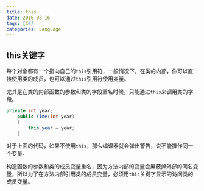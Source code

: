```yaml
---
title: this
date: 2016-08-16
tags: [C#]
categories: Language
---
```


## this关键字

每个对象都有一个指向自己的`this`引用符，一般情况下，在类的内部，你可以直接使用类的成员，也可以通过`this`引用符使用变量。

尤其是在类的内部函数的参数和类的字段重名时候，只能通过`this`来调用类的字段。

```c#
private int year;
    public Time(int year)
    {
        this.year = year;
    }
```

对于上面的代码，如果不使用`this`，那么编译器就会弹出警告，说不能操作同一个变量。

构造函数的参数和类的成员变量重名，因为方法内部的变量会屏蔽掉外部的同名变量，所以为了在方法内部引用类的成员变量，必须用`this`关键字显示的访问类的成员变量。